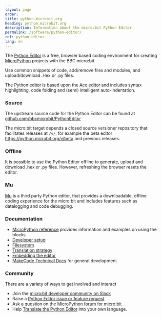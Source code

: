 ```yaml
---
layout: page
order:
title: python.microbit.org
heading: python.microbit.org
description: Information about the micro:bit Python Editor
permalink: /software/python-editor/
ref: python-editor
lang: en
---
```


The [Python Editor](htps://python.microbit.org) is a free, browser based coding environment for creating [MicroPython](./micropython/) projects with the BBC micro:bit.

Use common snippets of code, add/remove files and modules, and upload/download .Hex or .py files.

The Python editor is based upon the [Ace editor](http://ace.c9.io) and includes syntax highlighting, code folding and (semi) intelligent auto-indentation.

### Source
The upstream source code for the Python Editor can be found at [github.com/bbcmicrobit/PythonEditor](https://github.com/bbcmicrobit/PythonEditor)

The micro:bit target depends a closed source versioner repository that facilitates releases at `/v/`, for example the beta editor https://python.microbit.org/v/beta and previous releases.

### Offline
It is possible to use the Python Editor offline to generate, upload and download .hex or .py files. However, refreshing the browser resets the editor.

### Mu
[Mu](http://codewith.mu/) is a third party Python editor, that provides a downloadable, offline coding experience for the micro:bit and includes features such as datalogging and code debugging.

### Documentation
- [MicroPython reference](https://microbit-micropython.readthedocs.io/en/v1.0.1/) provides information and examples on using the blocks
- [Developer setup](https://github.com/bbcmicrobit/PythonEditor/blob/master/README.rst)
- [Filesystem](https://github.com/bbcmicrobit/PythonEditor/blob/master/docs/filesystem.md)
- [Translation strategy](https://github.com/bbcmicrobit/PythonEditor/blob/master/docs/translations.md)
- [Embedding the editor](https://github.com/bbcmicrobit/PythonEditor/blob/master/docs/embedEditor.md)
- [MakeCode Technical Docs](https://makecode.com/docs) for general development

### Community
There are a variety of ways to get involved and interact 
- Join the [micro:bit developer community on Slack](./get-involved/slack/)
- Raise a [Python Editor issue or feature request](https://github.com/bbcmicrobit/PythonEditor/issues)
- Ask a question on the [MicroPython forum for micro:bit](https://forum.micropython.org/viewforum.php?f=17&sid=de047c3e944921889becbc00f02a918f)
- Help [Translate the Python Editor](https://support.microbit.org/en/support/solutions/articles/19000106022-translating-the-python-editor) into your own language.

